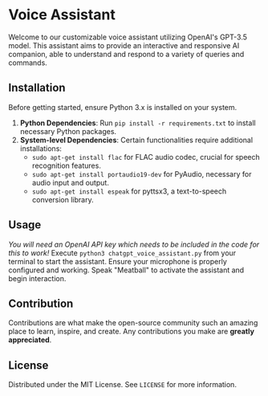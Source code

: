 # Voice Assistant

Welcome to our customizable voice assistant utilizing OpenAI's GPT-3.5 model. This assistant aims to provide an interactive and responsive AI companion, able to understand and respond to a variety of queries and commands.

## Installation

Before getting started, ensure Python 3.x is installed on your system.

1. **Python Dependencies**: Run `pip install -r requirements.txt` to install necessary Python packages.
2. **System-level Dependencies**: Certain functionalities require additional installations:
   - `sudo apt-get install flac` for FLAC audio codec, crucial for speech recognition features.
   - `sudo apt-get install portaudio19-dev` for PyAudio, necessary for audio input and output.
   - `sudo apt-get install espeak` for pyttsx3, a text-to-speech conversion library.

## Usage

*You will need an OpenAI API key which needs to be included in the code for this to work!*
Execute `python3 chatgpt_voice_assistant.py` from your terminal to start the assistant. Ensure your microphone is properly configured and working. Speak "Meatball" to activate the assistant and begin interaction.

## Contribution

Contributions are what make the open-source community such an amazing place to learn, inspire, and create. Any contributions you make are **greatly appreciated**.

## License

Distributed under the MIT License. See `LICENSE` for more information.
